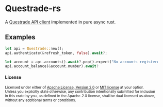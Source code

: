 # Questrade-rs

A [Questrade API client](https://www.questrade.com/api/home) implemented in pure async rust.

## Examples

```rust
let api = Questrade::new();
api.authenticate(&refresh_token, false).await?;

let account = api.accounts().await?.pop().expect("No accounts registered for this user");
api.account_balance(&account.number).await?
```

#### License

<sup>
Licensed under either of <a href="LICENSE-APACHE">Apache License, Version
2.0</a> or <a href="LICENSE-MIT">MIT license</a> at your option.
</sup>

<br>

<sub>
Unless you explicitly state otherwise, any contribution intentionally submitted
for inclusion in this crate by you, as defined in the Apache-2.0 license, shall
be dual licensed as above, without any additional terms or conditions.
</sub>